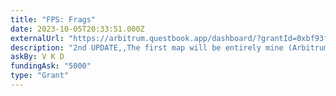 ```yaml
---
title: "FPS: Frags"
date: 2023-10-05T20:33:51.000Z
externalUrl: "https://arbitrum.questbook.app/dashboard/?grantId=0xbf93fc6825b5e9ba9a3d7fcf3d14cdfcf3b4c734&proposalId=0x471&chainId=10"
description: "2nd UPDATE,,The first map will be entirely mine (Arbitrum-centric map).,The second map will be chosen from a pool of maps I have multiple people working/volunteering on. It is quite messy to explain, "
askBy: V K D
fundingAsk: "5000"
type: "Grant"
---
```

